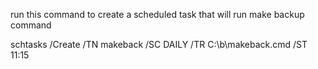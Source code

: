 run this command to create a scheduled task that will run make backup command

schtasks /Create /TN makeback /SC DAILY /TR C:\b\makeback.cmd /ST 11:15